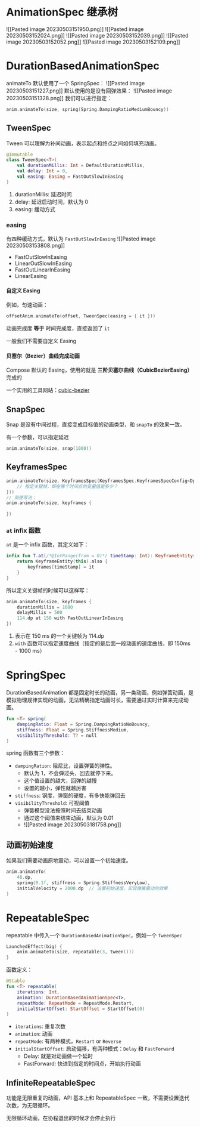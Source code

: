 # AnimationSpec 继承树
![[Pasted image 20230503151950.png]]
![[Pasted image 20230503152024.png]]
![[Pasted image 20230503152039.png]]
![[Pasted image 20230503152052.png]]
![[Pasted image 20230503152109.png]]
# DurationBasedAnimationSpec


animateTo 默认使用了一个 SpringSpec：
![[Pasted image 20230503151227.png]]
默认使用的是没有回弹效果：
![[Pasted image 20230503151328.png]]
我们可以进行指定：

```kotlin
anim.animateTo(size, spring(Spring.DampingRatioMediumBouncy))
```

## TweenSpec

Tween 可以理解为补间动画，表示起点和终点之间如何填充动画。

```kotlin
@Immutable  
class TweenSpec<T>(  
    val durationMillis: Int = DefaultDurationMillis,  
    val delay: Int = 0,  
    val easing: Easing = FastOutSlowInEasing  
)
```

1. durationMillis: 延迟时间
2. delay: 延迟启动时间，默认为 0
3. easing: 缓动方式

### easing

有四种缓动方式，默认为 `FastOutSlowInEasing`
![[Pasted image 20230503153808.png]]
- FastOutSlowInEasing
- LinearOutSlowInEasing
- FastOutLinearInEasing
- LinearEasing

#### 自定义 Easing

例如，匀速动画：

```kotlin
offsetAnim.animateTo(offset, TweenSpec(easing = { it }))
```

动画完成度 **等于** 时间完成度，直接返回了 `it`

一般我们不需要自定义 Easing

#### 贝塞尔（Bezier）曲线完成动画

Compose 默认的 Easing，使用的就是 **三阶贝塞尔曲线（CubicBezierEasing）** 完成的

一个实用的工具网站：[cubic-bezier](https://cubic-bezier.com/#.17,.67,.83,.67)

## SnapSpec

Snap 是没有中间过程，直接变成目标值的动画类型，和 `snapTo` 的效果一致。

有一个参数，可以指定延迟

```kotlin
anim.animateTo(size, snap(1000))
```

## KeyframesSpec


```kotlin
anim.animateTo(size, KeyframesSpec(KeyframesSpec.KeyframesSpecConfig<Dp>().apply {  
    // 指定关键帧，即在哪个时间点的变量值是多少？  
}))
// 简便写法：  
anim.animateTo(size, keyframes {  
  
})
```

### `at` infix 函数

`at` 是一个 infix 函数，其定义如下：

```kotlin
infix fun T.at(/*@IntRange(from = 0)*/ timeStamp: Int): KeyframeEntity<T> {  
    return KeyframeEntity(this).also {  
        keyframes[timeStamp] = it  
    }  
}
```

所以定义关键帧的时候可以这样写：

```kotlin  
anim.animateTo(size, keyframes {  
    durationMillis = 1000  
    delayMillis = 500  
    114.dp at 150 with FastOutLinearInEasing  
})
```

1. 表示在 150 ms 的一个关键帧为 114.dp
2. `with` 函数可以指定速度曲线（指定的是后面一段动画的速度曲线，即 150ms - 1000 ms）

# SpringSpec

DurationBasedAnimation 都是固定时长的动画，另一类动画，例如弹簧动画，是模拟物理规律实现的动画，无法精确指定动画时长，需要通过实时计算来完成动画。

```kotlin
fun <T> spring(  
    dampingRatio: Float = Spring.DampingRatioNoBouncy,  
    stiffness: Float = Spring.StiffnessMedium,  
    visibilityThreshold: T? = null  
)
```

spring 函数有三个参数：

- `dampingRation`: 阻尼比，设置弹簧的弹性。
	- 默认为 1，不会弹过头，回去就停下来。
	- 这个值设置的越大，回弹的越慢
	- 设置的越小，弹性就越厉害
- `stiffness`: 钢度，弹窗的硬度，有多快能弹回去
- `visibilityThreshold`: 可视阈值
	- 弹簧模型没法按照时间去结束动画
	- 通过这个阈值来结束动画，默认为 0.01
	- ![[Pasted image 20230503181758.png]]

## 动画初始速度

如果我们需要动画原地震动，可以设置一个初始速度。

```kotlin
anim.animateTo(  
    48.dp,  
    spring(0.1f, stiffness = Spring.StiffnessVeryLow),  
    initialVelocity = 2000.dp  // 设置初始速度，实现弹簧震动的效果
)
```

# RepeatableSpec

repeatable 中传入一个 `DurationBasedAnimationSpec`，例如一个 `TweenSpec`

```kotlin
LaunchedEffect(big) {  
    anim.animateTo(size, repeatable(3, tween()))  
}
```

函数定义：

```kotlin
@Stable  
fun <T> repeatable(  
    iterations: Int,  
    animation: DurationBasedAnimationSpec<T>,  
    repeatMode: RepeatMode = RepeatMode.Restart,  
    initialStartOffset: StartOffset = StartOffset(0)  
)
```

- `iterations`: 重复次数
- `animation`: 动画
- `repeatMode`: 有两种模式，`Restart` or `Reverse`
- `initialStartOffset`: 启动偏移，有两种模式：`Delay` 和 `FastForward`
	- Delay: 就是对动画做一个延时
	- FastForward: 快进到指定的时间点，开始执行动画

## InfiniteRepeatableSpec

功能是无限重复的动画，API 基本上和 RepeatableSpec 一致，不需要设置迭代次数，为无限循环。

无限循环动画，在协程退出的时候才会停止执行